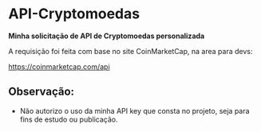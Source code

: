 # API-Cryptomoedas
**Minha solicitação de API de Cryptomoedas personalizada**

A requisição foi feita com base no site CoinMarketCap, na area para devs:

<https://coinmarketcap.com/api>

<h2>Observação:</h2>

 - Não autorizo o uso da minha API key que consta no projeto, seja para fins de estudo ou publicação.

